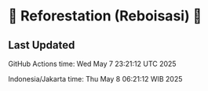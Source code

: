 
# 🌳 Reforestation (Reboisasi) 🌲

## Last Updated

GitHub Actions time: Wed May  7 23:21:12 UTC 2025

Indonesia/Jakarta time: Thu May  8 06:21:12 WIB 2025

